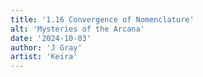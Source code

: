 ```yaml
---
title: '1.16 Convergence of Nomenclature'
alt: 'Mysteries of the Arcana'
date: '2024-10-03'
author: 'J Gray'
artist: 'Keira'
---
```

